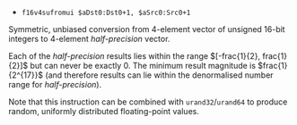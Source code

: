* `f16v4sufromui $aDst0:Dst0+1, $aSrc0:Src0+1`

Symmetric, unbiased conversion from 4-element vector of unsigned 16-bit
integers to 4-element *half-precision* vector.

Each of the *half-precision* results lies within the range
\$\[-frac{1}{2}, frac{1}{2}\]\$ but can never be exactly 0. The minimum
result magnitude is \$frac{1}{2\^{17}}\$ (and therefore results can lie
within the denormalised number range for *half-precision*).

Note that this instruction can be combined with `urand32`/`urand64` to
produce random, uniformly distributed floating-point values.
